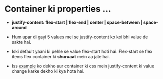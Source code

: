 # Container ki properties ...

- **justify-content: flex-start | flex-end | center | space-between | space-around**

- Hum upar di gayi 5 values mei se justify-content ko koi bhi value de sakte hai.
- Iski default yaani ki pehle se value flex-start hoti hai. Flex-start se flex items flex container ki **shuruaat** mein aa jate hai.
- Iss [example](http://codepen.io/navgurukul/pen/MJdegq?editors=1100#0) ko dekho aur container ki css mein justify-content ki value change karke dekho ki kya hota hai.
